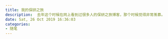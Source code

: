 ```yaml
---
title: 我的保研之旅
description:  去年这个时候在网上看到过很多人的保研之旅博客，那个时候觉得非常羡慕。但当自己保完研以后觉得保研其实也没什么，无非是走了一条暂时与大多数人不太一样的路罢了，以后能走多远还是看自身的造化。因此之前完全没有写这篇Blog的打算，但这几天想给自己的Blog吸引一些流量。没办为了恰饭，只能搞一些惊悚如：《我是如何以3.19的绩点和478的四级拿到南开，哈深，华科，电科，中山，浙大等学校的计算机类的offer的》的标题，标题党的标题果然是又臭有又长。
date: Sat, 26 Oct 2019 16:36:03 
categories: 
- 随笔
---
```

